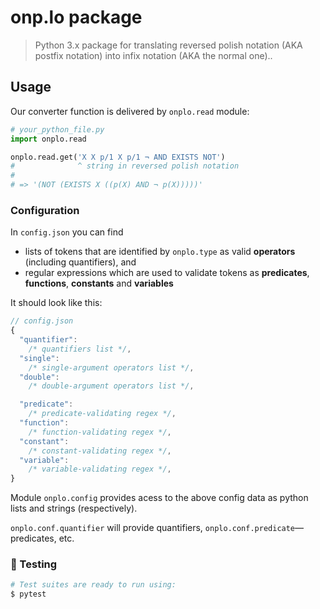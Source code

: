 # onp.lo package

> Python 3.x package for translating reversed polish notation (AKA postfix notation)
> into infix notation (AKA the normal one)..

## Usage

Our converter function is delivered by `onplo.read` module:

```py
# your_python_file.py
import onplo.read

onplo.read.get('X X p/1 X p/1 ¬ AND EXISTS NOT')
#              ^ string in reversed polish notation
#
# => '(NOT (EXISTS X ((p(X) AND ¬ p(X)))))'
```

### Configuration

In `config.json` you can find

- lists of tokens that are identified by `onplo.type`
  as valid **operators** (including quantifiers), and
- regular expressions which are used to validate tokens as **predicates**, **functions**, **constants** and **variables**

It should look like this:

```js
// config.json
{
  "quantifier":
    /* quantifiers list */,
  "single":
    /* single-argument operators list */,
  "double":
    /* double-argument operators list */,

  "predicate":
    /* predicate-validating regex */,
  "function":
    /* function-validating regex */,
  "constant":
    /* constant-validating regex */,
  "variable":
    /* variable-validating regex */,
}
```

Module `onplo.config` provides acess to the above config data
as python lists and strings (respectively).

`onplo.conf.quantifier` will provide quantifiers,
`onplo.conf.predicate`—predicates,
etc.

### 🚧 Testing

```sh
# Test suites are ready to run using:
$ pytest
```
